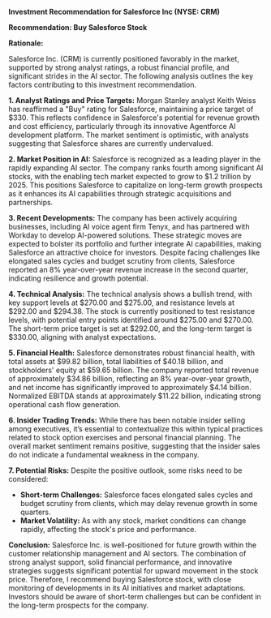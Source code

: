 **Investment Recommendation for Salesforce Inc (NYSE: CRM)**

**Recommendation: Buy Salesforce Stock**

**Rationale:**

Salesforce Inc. (CRM) is currently positioned favorably in the market, supported by strong analyst ratings, a robust financial profile, and significant strides in the AI sector. The following analysis outlines the key factors contributing to this investment recommendation.

**1. Analyst Ratings and Price Targets:**
Morgan Stanley analyst Keith Weiss has reaffirmed a "Buy" rating for Salesforce, maintaining a price target of $330. This reflects confidence in Salesforce's potential for revenue growth and cost efficiency, particularly through its innovative Agentforce AI development platform. The market sentiment is optimistic, with analysts suggesting that Salesforce shares are currently undervalued.

**2. Market Position in AI:**
Salesforce is recognized as a leading player in the rapidly expanding AI sector. The company ranks fourth among significant AI stocks, with the enabling tech market expected to grow to $1.2 trillion by 2025. This positions Salesforce to capitalize on long-term growth prospects as it enhances its AI capabilities through strategic acquisitions and partnerships.

**3. Recent Developments:**
The company has been actively acquiring businesses, including AI voice agent firm Tenyx, and has partnered with Workday to develop AI-powered solutions. These strategic moves are expected to bolster its portfolio and further integrate AI capabilities, making Salesforce an attractive choice for investors. Despite facing challenges like elongated sales cycles and budget scrutiny from clients, Salesforce reported an 8% year-over-year revenue increase in the second quarter, indicating resilience and growth potential.

**4. Technical Analysis:**
The technical analysis shows a bullish trend, with key support levels at $270.00 and $275.00, and resistance levels at $292.00 and $294.38. The stock is currently positioned to test resistance levels, with potential entry points identified around $275.00 and $270.00. The short-term price target is set at $292.00, and the long-term target is $330.00, aligning with analyst expectations.

**5. Financial Health:**
Salesforce demonstrates robust financial health, with total assets at $99.82 billion, total liabilities of $40.18 billion, and stockholders' equity at $59.65 billion. The company reported total revenue of approximately $34.86 billion, reflecting an 8% year-over-year growth, and net income has significantly improved to approximately $4.14 billion. Normalized EBITDA stands at approximately $11.22 billion, indicating strong operational cash flow generation.

**6. Insider Trading Trends:**
While there has been notable insider selling among executives, it’s essential to contextualize this within typical practices related to stock option exercises and personal financial planning. The overall market sentiment remains positive, suggesting that the insider sales do not indicate a fundamental weakness in the company.

**7. Potential Risks:**
Despite the positive outlook, some risks need to be considered:
- **Short-term Challenges:** Salesforce faces elongated sales cycles and budget scrutiny from clients, which may delay revenue growth in some quarters.
- **Market Volatility:** As with any stock, market conditions can change rapidly, affecting the stock's price and performance.

**Conclusion:**
Salesforce Inc. is well-positioned for future growth within the customer relationship management and AI sectors. The combination of strong analyst support, solid financial performance, and innovative strategies suggests significant potential for upward movement in the stock price. Therefore, I recommend buying Salesforce stock, with close monitoring of developments in its AI initiatives and market adaptations. Investors should be aware of short-term challenges but can be confident in the long-term prospects for the company.